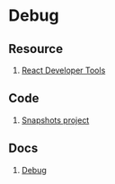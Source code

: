 # Debug

## Resource

1. [React Developer Tools](https://chrome.google.com/webstore/detail/react-developer-tools/fmkadmapgofadopljbjfkapdkoienihi?hl=es)

## Code

1. [Snapshots project](https://github.com/academind/react-complete-guide-code/tree/09-fragments-portals-refs)

## Docs

1. [Debug](Debug.md)
